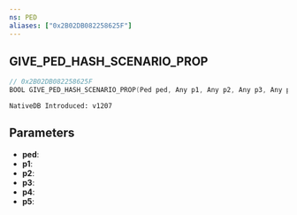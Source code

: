 ```yaml
---
ns: PED
aliases: ["0x2B02DB082258625F"]
---
```

## GIVE_PED_HASH_SCENARIO_PROP

```c
// 0x2B02DB082258625F
BOOL GIVE_PED_HASH_SCENARIO_PROP(Ped ped, Any p1, Any p2, Any p3, Any p4, Any p5);
```

```
NativeDB Introduced: v1207
```

## Parameters
* **ped**:
* **p1**:
* **p2**:
* **p3**:
* **p4**:
* **p5**:
